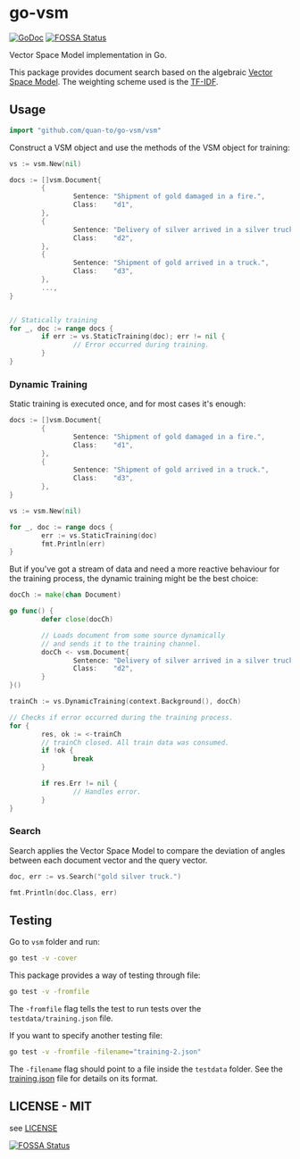 # go-vsm

[![GoDoc](https://godoc.org/github.com/quan-to/go-vsm?status.svg)](https://godoc.org/github.com/quan-to/go-vsm/vsm)
[![FOSSA Status](https://app.fossa.com/api/projects/git%2Bgithub.com%2Fquan-to%2Fgo-vsm.svg?type=shield)](https://app.fossa.com/projects/git%2Bgithub.com%2Fquan-to%2Fgo-vsm?ref=badge_shield)

Vector Space Model implementation in Go.

This package provides document search based on the algebraic [Vector Space Model](https://en.wikipedia.org/wiki/Vector_space_model). The weighting scheme used is the [TF-IDF](https://en.wikipedia.org/wiki/Tf%E2%80%93idf).

## Usage

```go
import "github.com/quan-to/go-vsm/vsm"
```

Construct a VSM object and use the methods of the VSM object for training:

```go
vs := vsm.New(nil)

docs := []vsm.Document{
        {
                Sentence: "Shipment of gold damaged in a fire.",
                Class:    "d1",
        },
        {
                Sentence: "Delivery of silver arrived in a silver truck.",
                Class:    "d2",
        },
        {
                Sentence: "Shipment of gold arrived in a truck.",
                Class:    "d3",
        },
        ...,
}


// Statically training
for _, doc := range docs {
        if err := vs.StaticTraining(doc); err != nil {
                // Error occurred during training.
        }
}
```

### Dynamic Training

Static training is executed once, and for most cases it's enough:

```go
docs := []vsm.Document{
        {
                Sentence: "Shipment of gold damaged in a fire.",
                Class:    "d1",
        },
        {
                Sentence: "Shipment of gold arrived in a truck.",
                Class:    "d3",
        },
}

vs := vsm.New(nil)

for _, doc := range docs {
        err := vs.StaticTraining(doc)
        fmt.Println(err)
}

```

But if you've got a stream of data and need a more reactive behaviour for the training process, the dynamic training might be the best choice:

```go
docCh := make(chan Document)

go func() {
        defer close(docCh)

        // Loads document from some source dynamically
        // and sends it to the training channel.
        docCh <- vsm.Document{
                Sentence: "Delivery of silver arrived in a silver truck.",
                Class:    "d2",
        }
}()

trainCh := vs.DynamicTraining(context.Background(), docCh)

// Checks if error occurred during the training process.
for {
        res, ok := <-trainCh
        // trainCh closed. All train data was consumed.
        if !ok {
                break
        }

        if res.Err != nil {
                // Handles error.
        }
}
```

### Search

Search applies the Vector Space Model to compare the deviation of angles between each document vector and the query vector.

```go
doc, err := vs.Search("gold silver truck.")

fmt.Println(doc.Class, err)
```

## Testing

Go to `vsm` folder and run:

```bash
go test -v -cover
```

This package provides a way of testing through file:

```bash
go test -v -fromfile
```

The `-fromfile` flag tells the test to run tests over the `testdata/training.json` file. 

If you want to specify another testing file:

```bash
go test -v -fromfile -filename="training-2.json"
```

The `-filename` flag should point to a file inside the `testdata` folder. See the [training.json](vsm/testdata/training.json) file for details on its format.

## LICENSE - MIT

see [LICENSE](LICENSE)


[![FOSSA Status](https://app.fossa.com/api/projects/git%2Bgithub.com%2Fquan-to%2Fgo-vsm.svg?type=large)](https://app.fossa.com/projects/git%2Bgithub.com%2Fquan-to%2Fgo-vsm?ref=badge_large)